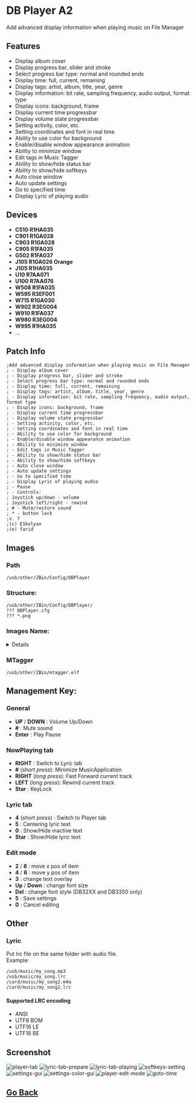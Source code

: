 # DB Player A2
Add advanced display information when playing music on File Manager

## Features
- Display album cover
- Display progress bar, slider and stroke
- Select progress bar type: normal and rounded ends
- Display time: full, current, remaining
- Display tags: artist, album, title, year, genre
- Display information: bit rate, sampling frequency, audio output, format type
- Display icons: background, frame
- Display current time progressbar
- Display volume state progressbar
- Setting activity, color, etc.
- Setting coordinates and font in real time
- Ability to use color for background
- Enable/disable window appearance animation
- Ability to minimize window
- Edit tags in Music Tagger
- Ability to show/hide status bar
- Ability to show/hide softkeys
- Auto close window
- Auto update settings
- Go to specified time
- Display Lyric of playing audio

## Devices
- **C510 R1HA035**
- **C901 R1GA028**
- **C903 R1GA028**
- **C905 R1FA035**
- **G502 R1FA037**
- **J105 R1GA026 Orange**
- **J105 R1HA035**
- **U10 R7AA071**
- **U100 R7AA076**
- **W508 R1FA035**
- **W595 R3EF001**
- **W715 R1GA030**
- **W902 R3EG004**
- **W910 R1FA037**
- **W980 R3EG004**
- **W995 R1HA035**
- ...

## Patch Info
```
;Add advanced display information when playing music on File Manager
; - Display album cover
; - Display progress bar, slider and stroke
; - Select progress bar type: normal and rounded ends
; - Display time: full, current, remaining
; - Display tags: artist, album, title, year, genre
; - Display information: bit rate, sampling frequency, audio output, format type
; - Display icons: background, frame
; - Display current time progressbar
; - Display volume state progressbar
; - Setting activity, color, etc.
; - Setting coordinates and font in real time
; - Ability to use color for background
; - Enable/disable window appearance animation
; - Ability to minimize window
; - Edit tags in Music Tagger
; - Ability to show/hide status bar
; - Ability to show/hide softkeys
; - Auto close window
; - Auto update settings
; - Go to specified time
; - Display Lyric of playing audio
; - Pause
; - Controls:
; Joystick up/down - volume
; Joystick left/right - rewind
; # - Mute/restore sound
; * - button lock
;v. 7
;(c) E1kolyan
;(e) farid
```

## Images
### Path
```
/usb/other/ZBin/Config/DBPlayer
```
### Structure:
```
/usb/other/ZBin/Config/DBPlayer/
??? DBPlayer.cfg
??? *.png

```

### Images Name:
<details>

```
BACKGROUND.png
NO_COVER.png
FRAME.png
PLAY_ICN.png
PAUSE_ICN.png
ARTIST_ICN.png
TITLE_ICN.png
ALBUM_ICN.png
SLIDER.png
MUTE_ICN.png
```

</details>

### MTagger
```
/usb/other/ZBin/mtagger.elf
```

## Management Key:

### General
- **UP** / **DOWN** : Volume Up/Down
- **#** : Mute sound
- **Enter** : Play Pause

### NowPlaying tab
- **RIGHT** : Switch to Lyric tab
- **#** (*short press*): Minimize MusicApplication
- **RIGHT** (*long press*): Fast Forward current track
- **LEFT** (*long press*): Rewind current track
- **Star** : KeyLock

### Lyric tab
- **4** (*short press*) : Switch to Player tab
- **5** : Centering lyric text
- **0** : Show/Hide inactive text
- **Star** : Show/Hide lyric text

### Edit mode
- **2** / **8** : move x pos of item
- **4** / **6** : move y pos of item
- **3** : change text overlay
- **Up** / **Down** : change font size
- **Del** : change font style (DB32XX and DB3350 only)
- **5** : Save settings
- **0** : Cancel editing

## Other
### Lyric
Put lrc file on the same folder with audio file.  
Example:
```
/usb/music/my_song.mp3
/usb/music/my_song.lrc
/card/music/my_song2.m4a
/card/music/my_song2.lrc
```

#### Supported LRC encoding
* ANSI
* UTF8 BOM
* UTF16 LE
* UTF16 BE

## Screenshot
![player-tab](snapshots/scr22-49-05.png)
![lyric-tab-prepare](snapshots/scr22-49-08.png)
![lyric-tab-playing](snapshots/scr22-49-18.png)
![softkeys-setting](snapshots/scr22-49-24.png)
![settings-gui](snapshots/scr22-49-41.png)
![settings-color-gui](snapshots/scr22-49-44.png)
![player-edit-mode](snapshots/scr22-49-53.png)
![goto-time](snapshots/scr22-54-37.png)

## [Go Back](../readme.md)